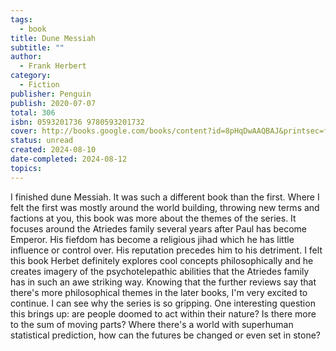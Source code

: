 ```yaml
---
tags:
  - book
title: Dune Messiah
subtitle: ""
author:
  - Frank Herbert
category:
  - Fiction
publisher: Penguin
publish: 2020-07-07
total: 306
isbn: 0593201736 9780593201732
cover: http://books.google.com/books/content?id=8pHqDwAAQBAJ&printsec=frontcover&img=1&zoom=1&source=gbs_api
status: unread
created: 2024-08-10
date-completed: 2024-08-12
topics: 
---
```


I finished dune Messiah. It was such a different book than the first. Where I felt the first was mostly around the world building, throwing new terms and factions at you, this book was more about the themes of the series. It focuses around the Atriedes family several years after Paul has become Emperor. His fiefdom has become a religious jihad which he has little influence or control over. His reputation precedes him to his detriment. I felt this book Herbet definitely explores cool concepts philosophically and he creates imagery of the psychotelepathic abilities that the Atriedes family has in such an awe striking way. Knowing that the further reviews say that there's more philosophical themes in the later books, I'm very excited to continue. I can see why the series is so gripping. One interesting question this brings up: are people doomed to act within their nature? Is there more to the sum of moving parts? Where there's a world with superhuman statistical prediction, how can the futures be changed or even set in stone? 